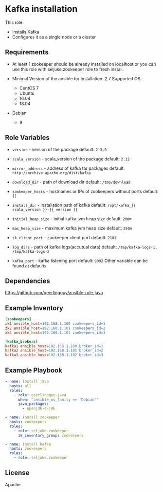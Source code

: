 Kafka installation
=========

This role:
  - Installs Kafka
  - Configures it as a single node or a cluster

Requirements
------------
 - At least 1 zookeeper should be already installed on localhost or you can use this role with seljuke.zookeeper role to fresh install.

 - Minimal Version of the ansible for installation: 2.7
 Supported OS:
   - CentOS
       7
   - Ubuntu
    - 16.04
    - 18.04
  - Debian
    - 9

Role Variables
--------------

- `version` - version of the package
  default: `2.3.0`

- `scala_version` - scala_version of the package
  default: `2.12`

- `mirror_address` - address of kafka tar packages
  default: `http://archive.apache.org/dist/kafka`

- `download_dir` - path of download dir
  default: `/tmp/download`

- `zookeeper_hosts` - hostnames or IPs of zookeepers without ports
  default: `[]`

- `install_dir` - installation path of kafka
  default: `/opt/kafka_{{ scala_version }}-{{ version }}`

- `initial_heap_size` - initial kafka jvm heap size
  default: `200m`

- `max_heap_size` - maximum kafka jvm heap size
  default: `350m`

- `zk_client_port` - zookeeper client port
  default: `2181`

- `log_dirs` - path of kafka logs(accutual data)
  default: `/tmp/kafka-logs-1, /tmp/kafka-logs-2`

- `kafka_port` - kafka listening port
  default: `9092`
Other variable can be found at defaults

Dependencies
------------

https://github.com/geerlingguy/ansible-role-java

Example Inventory
----------------
```ini
[zookeepers]
zk1 ansible_host=192.168.1.100 zookeepers_id=1
zk2 ansible_host=192.168.1.101 zookeepers_id=2
zk3 ansible_host=192.168.1.102 zookeepers_id=3

[kafka_brokers]
kafka1 ansible_host=192.168.1.100 broker_id=1
kafka2 ansible_host=192.168.1.101 broker_id=2
kafka3 ansible_host=192.168.1.102 broker_id=3
 ```

Example Playbook
----------------

```yaml
- name: Install java
  hosts: all
  roles:
    - role: geerlingguy.java
      when: "ansible_os_family == 'Debian'"
      java_packages:
        - openjdk-8-jdk

- name: Install zookeeper
  hosts: zookeepers
  roles:
    - role: seljuke.zookeeper
      zk_inventory_group: zookeepers

- name: Install kafka
  hosts: zookeepers
  roles:
    - role: seljuke.zookeeper
```

License
-------
Apache
